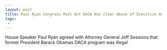 ```yaml
---
layout: post
title: Paul Ryan Congress Must Act DACA Was Clear Abuse of Executive Authority
tags:
 -
---
```

House Speaker Paul Ryan agreed with Attorney General Jeff Sessions that former President Barack Obamas DACA program was illegal

